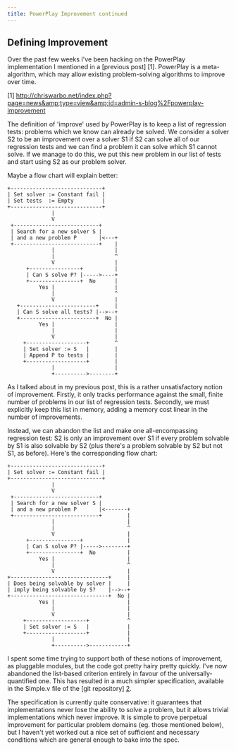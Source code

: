 ```yaml
---
title: PowerPlay Improvement continued
---
```

## Defining Improvement ##

Over the past few weeks I've been hacking on the PowerPlay implementation I mentioned in a [previous post] [1]. PowerPlay is a meta-algorithm, which may allow existing problem-solving algorithms to improve over time.

[1] http://chriswarbo.net/index.php?page=news&amp;type=view&amp;id=admin-s-blog%2Fpowerplay-improvement

The definition of 'improve' used by PowerPlay is to keep a list of regression tests: problems which we know can already be solved. We consider a solver S2 to be an improvement over a solver S1 if S2 can solve all of our regression tests and we can find a problem it can solve which S1 cannot solve. If we manage to do this, we put this new problem in our list of tests and start using S2 as our problem solver.

Maybe a flow chart will explain better:

```
+-----------------------------+
| Set solver := Constant fail |
| Set tests  := Empty         |
+-----------------------------+
              |
              V
 +---------------------------+
 | Search for a new solver S |
 | and a new problem P       |<---+
 +---------------------------+    |
              |                   |
              |                   ^
              V                   |
      +----------------+          |
      | Can S solve P? |----->----+
      +----------------+  No      |
          Yes |                   |
              |                   ^
              V                   |
   +------------------------+     |
   | Can S solve all tests? |-->--+
   +------------------------+  No |
          Yes |                   |
              |                   |
              V                   |
     +-------------------+        ^
     | Set solver := S   |        |
     | Append P to tests |        |
     +-------------------+        |
              |                   |
              +---------->--------+
```

As I talked about in my previous post, this is a rather unsatisfactory notion of improvement. Firstly, it only tracks performance against the small, finite number of problems in our list of regression tests. Secondly, we must explicitly keep this list in memory, adding a memory cost linear in the number of improvements.

Instead, we can abandon the list and make one all-encompassing regression test: S2 is only an improvement over S1 if every problem solvable by S1 is also solvable by S2 (plus there's a problem solvable by S2 but not S1, as before). Here's the corresponding flow chart:

```
+-----------------------------+
| Set solver := Constant fail |
+-----------------------------+
              |
              V
 +---------------------------+
 | Search for a new solver S |
 | and a new problem P       |<-------+
 +---------------------------+        |
              |                       |
              |                       ^
              V                       |
      +----------------+              |
      | Can S solve P? |----->--------+
      +----------------+  No          |
          Yes |                       |
              |                       ^
              V                       |
+-------------------------------+     |
| Does being solvable by solver |     |
| imply being solvable by S?    |-->--+
+-------------------------------+  No |
          Yes |                       |
              |                       |
              V                       |
     +-------------------+            ^
     | Set solver := S   |            |
     +-------------------+            |
              |                       |
              +---------->------------+
```

I spent some time trying to support both of these notions of improvement, as pluggable modules, but the code got pretty hairy pretty quickly. I've now abandoned the list-based criterion entirely in favour of the universally-quantified one. This has resulted in a much simpler specification, available in the Simple.v file of the [git repository] [2].

[2]: https://gitorious.org/powerplay

The specification is currently quite conservative: it guarantees that implementations never lose the ability to solve a problem, but it allows trivial implementations which never improve. It is simple to prove perpetual improvement for particular problem domains (eg. those mentioned below), but I haven't yet worked out a nice set of sufficient and necessary conditions which are general enough to bake into the spec.
